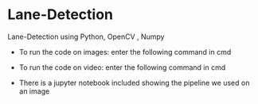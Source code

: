 # Lane-Detection
Lane-Detection using Python, OpenCV , Numpy

- To run the code on images:
enter the following command in cmd


- To run the code on video:
enter the following command in cmd


- There is a jupyter notebook included showing the pipeline we used on an image
